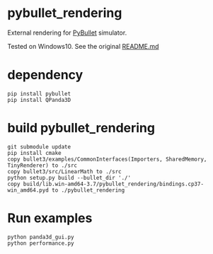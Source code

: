 # pybullet_rendering
External rendering for [PyBullet](https://github.com/bulletphysics/bullet3/) simulator.

Tested on Windows10.
See the original [README.md](oldREADME.md)

# dependency
```
pip install pybullet
pip install QPanda3D
```

# build pybullet_rendering
```
git submodule update
pip install cmake
copy bullet3/examples/CommonInterfaces(Importers, SharedMemory, TinyRenderer) to ./src
copy bullet3/src/LinearMath to ./src
python setup.py build --bullet_dir './'
copy build/lib.win-amd64-3.7/pybullet_rendering/bindings.cp37-win_amd64.pyd to ./pybullet_rendering
```

# Run examples
```
python panda3d_gui.py
python performance.py
```